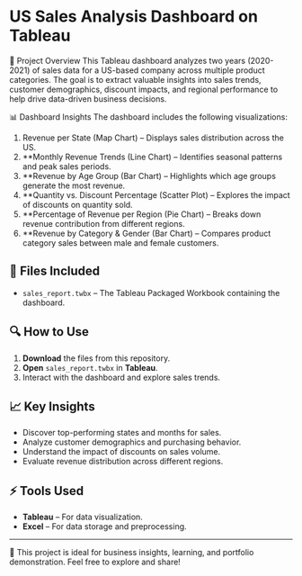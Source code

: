 # US Sales Analysis Dashboard on Tableau

📌 Project Overview
This Tableau dashboard analyzes two years (2020-2021) of sales data for a US-based company across multiple product categories. The goal is to extract valuable insights into sales trends, customer demographics, discount impacts, and regional performance to help drive data-driven business decisions.

📊 Dashboard Insights
The dashboard includes the following visualizations:

1. Revenue per State (Map Chart) – Displays sales distribution across the US.
2. **Monthly Revenue Trends (Line Chart) – Identifies seasonal patterns and peak sales periods.
3. **Revenue by Age Group (Bar Chart) – Highlights which age groups generate the most revenue.
4. **Quantity vs. Discount Percentage (Scatter Plot) – Explores the impact of discounts on quantity sold.
5. **Percentage of Revenue per Region (Pie Chart) – Breaks down revenue contribution from different regions.
6. **Revenue by Category & Gender (Bar Chart) – Compares product category sales between male and female customers.

## 📁 Files Included

- `sales_report.twbx` – The Tableau Packaged Workbook containing the dashboard.

## 🔍 How to Use

1. **Download** the files from this repository.
2. **Open** `sales_report.twbx` in **Tableau**.
3. Interact with the dashboard and explore sales trends.

## 📈 Key Insights

- Discover top-performing states and months for sales.
- Analyze customer demographics and purchasing behavior.
- Understand the impact of discounts on sales volume.
- Evaluate revenue distribution across different regions.

## ⚡ Tools Used

- **Tableau** – For data visualization.
- **Excel** – For data storage and preprocessing.

---

🚀 This project is ideal for business insights, learning, and portfolio demonstration. Feel free to explore and share!  
